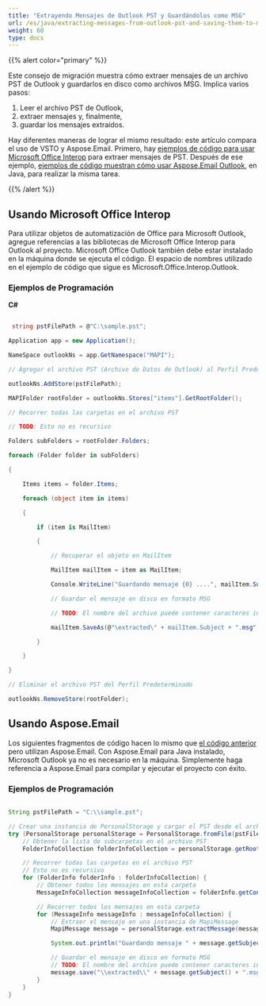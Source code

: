 ```yaml
---
title: "Extrayendo Mensajes de Outlook PST y Guardándolos como MSG"
url: /es/java/extracting-messages-from-outlook-pst-and-saving-them-to-msg/
weight: 60
type: docs
---
```



{{% alert color="primary" %}} 

Este consejo de migración muestra cómo extraer mensajes de un archivo PST de Outlook y guardarlos en disco como archivos MSG. Implica varios pasos:

1. Leer el archivo PST de Outlook,
1. extraer mensajes y, finalmente,
1. guardar los mensajes extraídos.

Hay diferentes maneras de lograr el mismo resultado: este artículo compara el uso de VSTO y Aspose.Email. Primero, hay [ejemplos de código para usar Microsoft Office Interop](#using-microsoft-office-interop) para extraer mensajes de PST. Después de ese ejemplo, [ejemplos de código muestran cómo usar Aspose.Email Outlook](#using-asposeemail), en Java, para realizar la misma tarea.

{{% /alert %}} 
## **Usando Microsoft Office Interop**
Para utilizar objetos de automatización de Office para Microsoft Outlook, agregue referencias a las bibliotecas de Microsoft Office Interop para Outlook al proyecto. Microsoft Office Outlook también debe estar instalado en la máquina donde se ejecuta el código. El espacio de nombres utilizado en el ejemplo de código que sigue es Microsoft.Office.Interop.Outlook.
### **Ejemplos de Programación**
**C#**

~~~cs

 string pstFilePath = @"C:\sample.pst";

Application app = new Application();

NameSpace outlookNs = app.GetNamespace("MAPI");

// Agregar el archivo PST (Archivo de Datos de Outlook) al Perfil Predeterminado

outlookNs.AddStore(pstFilePath);

MAPIFolder rootFolder = outlookNs.Stores["items"].GetRootFolder();

// Recorrer todas las carpetas en el archivo PST

// TODO: Esto no es recursivo

Folders subFolders = rootFolder.Folders;

foreach (Folder folder in subFolders)

{

    Items items = folder.Items;

    foreach (object item in items)

    {

        if (item is MailItem)

        {

            // Recuperar el objeto en MailItem

            MailItem mailItem = item as MailItem;

            Console.WriteLine("Guardando mensaje {0} ....", mailItem.Subject);

            // Guardar el mensaje en disco en formato MSG

            // TODO: El nombre del archivo puede contener caracteres inválidos [\ / : * ? " < > |]

            mailItem.SaveAs(@"\extracted\" + mailItem.Subject + ".msg",OlSaveAsType.olMSG);

        }

    }

}

// Eliminar el archivo PST del Perfil Predeterminado

outlookNs.RemoveStore(rootFolder);

~~~
## **Usando Aspose.Email**
Los siguientes fragmentos de código hacen lo mismo que [el código anterior](#using-microsoft-office-interop) pero utilizan Aspose.Email. Con Aspose.Email para Java instalado, Microsoft Outlook ya no es necesario en la máquina. Simplemente haga referencia a Aspose.Email para compilar y ejecutar el proyecto con éxito.
### **Ejemplos de Programación**

~~~Java

String pstFilePath = "C:\\sample.pst";

// Crear una instancia de PersonalStorage y cargar el PST desde el archivo
try (PersonalStorage personalStorage = PersonalStorage.fromFile(pstFilePath)) {
    // Obtener la lista de subcarpetas en el archivo PST
    FolderInfoCollection folderInfoCollection = personalStorage.getRootFolder().getSubFolders();

    // Recorrer todas las carpetas en el archivo PST
    // Esto no es recursivo
    for (FolderInfo folderInfo : folderInfoCollection) {
        // Obtener todos los mensajes en esta carpeta
        MessageInfoCollection messageInfoCollection = folderInfo.getContents();

        // Recorrer todos los mensajes en esta carpeta
        for (MessageInfo messageInfo : messageInfoCollection) {
            // Extraer el mensaje en una instancia de MapiMessage
            MapiMessage message = personalStorage.extractMessage(messageInfo);

            System.out.println("Guardando mensaje " + message.getSubject() + " ...");

            // Guardar el mensaje en disco en formato MSG
            // TODO: El nombre del archivo puede contener caracteres inválidos [\ / : * ? " < > |]
            message.save("\\extracted\\" + message.getSubject() + ".msg");
        }
    }
}

~~~